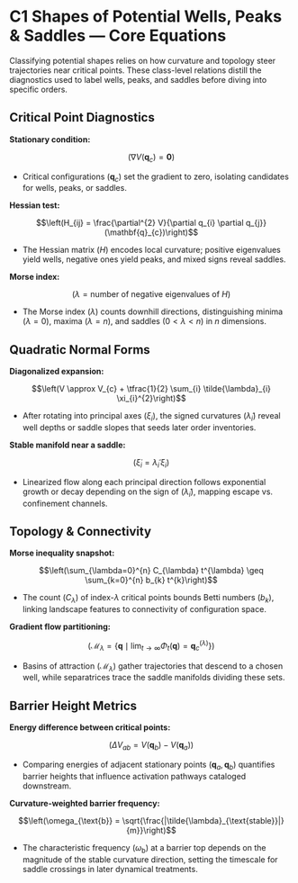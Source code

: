 # C1 Shapes of Potential Wells, Peaks & Saddles — Core Equations

Classifying potential shapes relies on how curvature and topology steer trajectories near critical points. These class-level relations distill the diagnostics used to label wells, peaks, and saddles before diving into specific orders.

## Critical Point Diagnostics
**Stationary condition:**

$$(\nabla V(\mathbf{q}_{c}) = \mathbf{0})$$

- Critical configurations $(\mathbf{q}_{c})$ set the gradient to zero, isolating candidates for wells, peaks, or saddles.

**Hessian test:**

$$\left(H_{ij} = \frac{\partial^{2} V}{\partial q_{i} \partial q_{j}}(\mathbf{q}_{c})\right)$$

- The Hessian matrix $(H)$ encodes local curvature; positive eigenvalues yield wells, negative ones yield peaks, and mixed signs reveal saddles.

**Morse index:**

$$(\lambda = \text{number of negative eigenvalues of } H)$$

- The Morse index $(\lambda)$ counts downhill directions, distinguishing minima $(\lambda = 0)$, maxima $(\lambda = n)$, and saddles $(0 < \lambda < n)$ in $n$ dimensions.

## Quadratic Normal Forms
**Diagonalized expansion:**

$$\left(V \approx V_{c} + \tfrac{1}{2} \sum_{i} \tilde{\lambda}_{i} \xi_{i}^{2}\right)$$

- After rotating into principal axes $(\xi_{i})$, the signed curvatures $(\tilde{\lambda}_{i})$ reveal well depths or saddle slopes that seeds later order inventories.

**Stable manifold near a saddle:**

$$\left(\dot{\xi}_{i} = \tilde{\lambda}_{i} \, \xi_{i}\right)$$

- Linearized flow along each principal direction follows exponential growth or decay depending on the sign of $(\tilde{\lambda}_{i})$, mapping escape vs. confinement channels.

## Topology & Connectivity
**Morse inequality snapshot:**

$$\left(\sum_{\lambda=0}^{n} C_{\lambda} t^{\lambda} \geq \sum_{k=0}^{n} b_{k} t^{k}\right)$$

- The count $(C_{\lambda})$ of index-$\lambda$ critical points bounds Betti numbers $(b_{k})$, linking landscape features to connectivity of configuration space.

**Gradient flow partitioning:**

$$(\mathcal{M}_{\lambda} = \{\mathbf{q} \mid \lim_{t \to \infty} \Phi_{t}(\mathbf{q}) = \mathbf{q}_{c}^{(\lambda)}\})$$

- Basins of attraction $(\mathcal{M}_{\lambda})$ gather trajectories that descend to a chosen well, while separatrices trace the saddle manifolds dividing these sets.

## Barrier Height Metrics
**Energy difference between critical points:**

$$(\Delta V_{ab} = V(\mathbf{q}_{b}) - V(\mathbf{q}_{a}))$$

- Comparing energies of adjacent stationary points $(\mathbf{q}_{a}, \mathbf{q}_{b})$ quantifies barrier heights that influence activation pathways cataloged downstream.

**Curvature-weighted barrier frequency:**

$$\left(\omega_{\text{b}} = \sqrt{\frac{|\tilde{\lambda}_{\text{stable}}|}{m}}\right)$$

- The characteristic frequency $(\omega_{\text{b}})$ at a barrier top depends on the magnitude of the stable curvature direction, setting the timescale for saddle crossings in later dynamical treatments.
